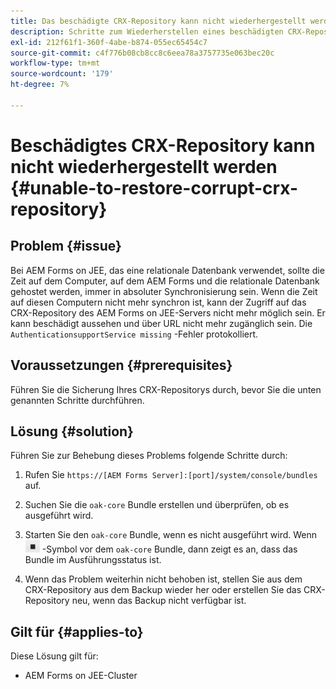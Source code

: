```yaml
---
title: Das beschädigte CRX-Repository kann nicht wiederhergestellt werden, das auf den JEE-Cluster-Server anwendbar ist
description: Schritte zum Wiederherstellen eines beschädigten CRX-Repositorys
exl-id: 212f61f1-360f-4abe-b874-055ec65454c7
source-git-commit: c4f776b08cb8cc8c6eea78a3757735e063bec20c
workflow-type: tm+mt
source-wordcount: '179'
ht-degree: 7%

---
```


# Beschädigtes CRX-Repository kann nicht wiederhergestellt werden {#unable-to-restore-corrupt-crx-repository}

## Problem {#issue}

Bei AEM Forms on JEE, das eine relationale Datenbank verwendet, sollte die Zeit auf dem Computer, auf dem AEM Forms und die relationale Datenbank gehostet werden, immer in absoluter Synchronisierung sein. Wenn die Zeit auf diesen Computern nicht mehr synchron ist, kann der Zugriff auf das CRX-Repository des AEM Forms on JEE-Servers nicht mehr möglich sein. Er kann beschädigt aussehen und über URL nicht mehr zugänglich sein. Die `AuthenticationsupportService missing` -Fehler protokolliert.

## Voraussetzungen {#prerequisites}

Führen Sie die Sicherung Ihres CRX-Repositorys durch, bevor Sie die unten genannten Schritte durchführen.

## Lösung {#solution}

Führen Sie zur Behebung dieses Problems folgende Schritte durch:
1. Rufen Sie `https://[AEM Forms Server]:[port]/system/console/bundles` auf.

1. Suchen Sie die `oak-core` Bundle erstellen und überprüfen, ob es ausgeführt wird.

1. Starten Sie den `oak-core` Bundle, wenn es nicht ausgeführt wird. Wenn  ![Schaltfläche &quot;Pause&quot;](/help/forms/using/assets/stop.png) -Symbol vor dem `oak-core` Bundle, dann zeigt es an, dass das Bundle im Ausführungsstatus ist.

1. Wenn das Problem weiterhin nicht behoben ist, stellen Sie aus dem CRX-Repository aus dem Backup wieder her oder erstellen Sie das CRX-Repository neu, wenn das Backup nicht verfügbar ist.


## Gilt für {#applies-to}

Diese Lösung gilt für:

* AEM Forms on JEE-Cluster